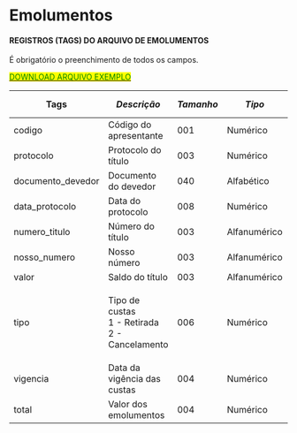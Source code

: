 # Emolumentos

#### REGISTROS (TAGS) DO ARQUIVO DE EMOLUMENTOS

É obrigatório o preenchimento de todos os campos.



<mark style="color:green;"></mark>[<mark style="color:green;">DOWNLOAD ARQUIVO EXEMPLO</mark>](https://github.com/p21sistemas/manual-cra-21/blob/main/EXEMPLO\_CUSTAS\_TITULO.zip?raw=true)&#x20;



| Tags               | _**Descrição**_                                           | _**Tamanho**_ | _**Tipo**_   | _**Casas Decimais**_ |
| ------------------ | --------------------------------------------------------- | ------------- | ------------ | -------------------- |
| codigo             | Código do apresentante                                    | 001           | Numérico     | Nenhuma              |
| protocolo          | Protocolo do título                                       | 003           | Numérico     | Nenhuma              |
| documento\_devedor | Documento do devedor                                      | 040           | Alfabético   |                      |
| data\_protocolo    | Data do protocolo                                         | 008           | Numérico     | Nenhuma              |
| numero\_titulo     | Número do título                                          | 003           | Alfanumérico |                      |
| nosso\_numero      | Nosso número                                              | 003           | Alfanumérico |                      |
| valor              | Saldo do título                                           | 003           | Alfanumérico |                      |
| tipo               | <p>Tipo de custas<br>1 - Retirada<br>2 - Cancelamento</p> | 006           | Numérico     | Nenhuma              |
| vigencia           | Data da vigência das custas                               | 004           | Numérico     | Nenhuma              |
| total              | Valor dos emolumentos                                     | 004           | Numérico     | Nenhuma              |
